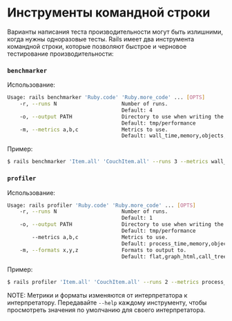 # Инструменты командной строки

Варианты написания теста производительности могут быть излишними, когда нужны одноразовые тесты. Rails имеет два инструмента командной строки, которые позволяют быстрое и черновое тестирование производительности:

### `benchmarker`

Использование:

```bash
Usage: rails benchmarker 'Ruby.code' 'Ruby.more_code' ... [OPTS]
    -r, --runs N                     Number of runs.
                                     Default: 4
    -o, --output PATH                Directory to use when writing the results.
                                     Default: tmp/performance
    -m, --metrics a,b,c              Metrics to use.
                                     Default: wall_time,memory,objects,gc_runs,gc_time
```

Пример:

```bash
$ rails benchmarker 'Item.all' 'CouchItem.all' --runs 3 --metrics wall_time,memory
```

### `profiler`

Использование:

```bash
Usage: rails profiler 'Ruby.code' 'Ruby.more_code' ... [OPTS]
    -r, --runs N                     Number of runs.
                                     Default: 1
    -o, --output PATH                Directory to use when writing the results.
                                     Default: tmp/performance
        --metrics a,b,c              Metrics to use.
                                     Default: process_time,memory,objects
    -m, --formats x,y,z              Formats to output to.
                                     Default: flat,graph_html,call_tree
```

Пример:

```bash
$ rails profiler 'Item.all' 'CouchItem.all' --runs 2 --metrics process_time --formats flat
```

NOTE: Метрики и форматы изменяются от интерпретатора к интерпретатору. Передавайте `--help` каждому инструменту, чтобы просмотреть значения по умолчанию для своего интерпретатора.
